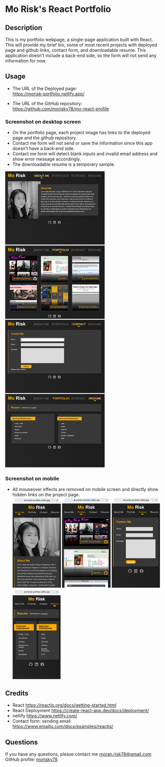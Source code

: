 # Mo Risk's React Portfolio

## Description
This is my portfolio webpage, a single-page application built with React. This will provide my brief bio, some of most recent projects with deployed page and github links, contact form, and downloadable resume. This application doesn't include a back-end side, so the form will not send any information for now.

## Usage
- The URL of the Deployed page:  
https://morisk-portfolio.netlify.app/

- The URL of the GitHub repository:  
https://github.com/morisky78/mo-react-profile


### Screenshot on desktop screen
- On the portfolio page, each project image has links to the deployed page and the github repository. 
- Contact me form will not send or save the information since this app doesn't have a back-end side.
- Contact me form will detect blank inputs and invalid email address and show error message accordingly.
- The downloadable resume is a temporary sample.   

<img src="public/images/ss01.jpg" height="235" alt="Screenshot of about me"> <img src="public/images/ss02.jpg" height="235" alt="Screenshot of projects">   
<img src="public/images/ss03.jpg" height="235" alt="Screenshot of contact"> <img src="public/images/ss04.jpg" height="235" alt="Screenshot of resume"> 


### Screenshot on mobile
- All mouseover effects are removed on mobile screen and directly show hidden links on the project page.  
<img src="public/images/ms01.jpg" height="290" alt="Screenshot of about me"> <img src="public/images/ms02.jpg" height="290" alt="Screenshot of projects"> <img src="public/images/ms03.jpg" height="290" alt="Screenshot of contact"> <img src="public/images/ms04.jpg" height="290" alt="Screenshot of resume"> 

## Credits
- React
https://reactjs.org/docs/getting-started.html
- React Deployment
https://create-react-app.dev/docs/deployment/
- netlify
https://www.netlify.com/ 
- Contact form: sending email 
https://www.emailjs.com/docs/examples/reactjs/ 


## Questions
If you have any questions, please contact me moran.risk78@gmail.com  
GitHub  profile: [morisky78](https://github.com/morisky78)